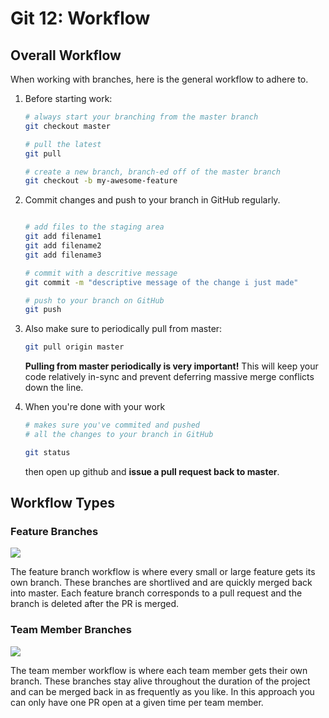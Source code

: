 # Git 12: Workflow

## Overall Workflow

When working with branches, here is the general workflow to adhere to.

1. Before starting work:

    ```bash
    # always start your branching from the master branch
    git checkout master
    
    # pull the latest
    git pull
    
    # create a new branch, branch-ed off of the master branch
    git checkout -b my-awesome-feature
    ```

2. Commit changes and push to your branch in GitHub regularly.

    ```bash
    
    # add files to the staging area
    git add filename1
    git add filename2
    git add filename3
    
    # commit with a descritive message
    git commit -m "descriptive message of the change i just made"
    
    # push to your branch on GitHub
    git push
    ```

3. Also make sure to periodically pull from master: 

    ```bash
    git pull origin master
    ```

    **Pulling from master periodically is very important!** This will keep your code relatively in-sync and prevent deferring massive merge conflicts down the line.

4. When you're done with your work

    ```bash
    # makes sure you've commited and pushed 
    # all the changes to your branch in GitHub
    
    git status
    ```
    
    then open up github and **issue a pull request back to master**.

## Workflow Types

### Feature Branches

![](https://i.imgur.com/T6pJPY8.jpg)

The feature branch workflow is where every small or large feature gets its own branch. These branches are shortlived and are quickly merged back into master. Each feature branch corresponds to a pull request and the branch is deleted after the PR is merged.

### Team Member Branches

![](https://i.imgur.com/PDV613j.jpg)

The team member workflow is where each team member gets their own branch. These branches stay alive throughout the duration of the project and can be merged back in as frequently as you like. In this approach you can only have one PR open at a given time per team member.
